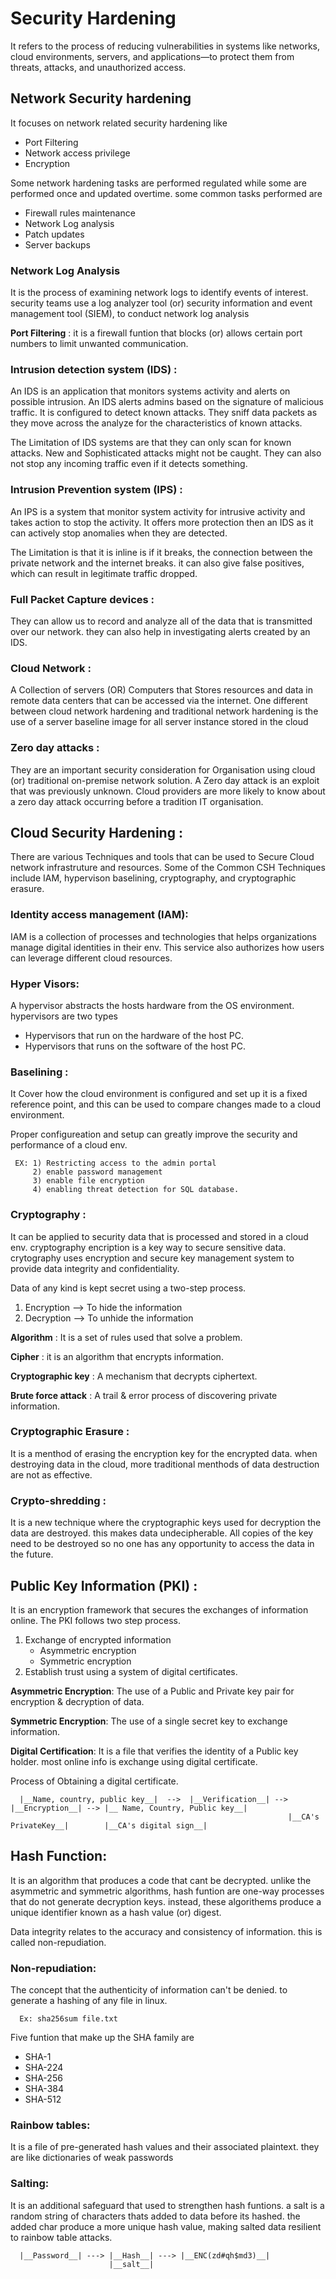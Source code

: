 # Security Hardening

It refers to the process of reducing vulnerabilities in systems like networks, cloud environments, servers, and applications—to protect them from threats, attacks, and unauthorized access.

## Network Security hardening

It focuses on network related security hardening like

  - Port Filtering
  - Network access privilege
  - Encryption

Some network hardening tasks are performed regulated while some are performed once and updated overtime. some common tasks performed are

  - Firewall rules maintenance
  - Network Log analysis
  - Patch updates
  - Server backups

### Network Log Analysis

It is the process of examining network logs to identify events of interest. security teams use a log analyzer tool (or) security information and event management tool (SIEM), to conduct network log analysis

**Port Filtering** : it is a firewall funtion that blocks (or) allows certain port numbers to limit unwanted communication.

### Intrusion detection system (IDS) :

An IDS is an application that monitors systems activity and alerts on possible intrusion. An IDS alerts admins based on the signature of malicious traffic. It is configured to detect known attacks.
They sniff data packets as they move across the analyze for the characteristics of known attacks.

The Limitation of IDS systems are that they can only scan for known attacks. New and Sophisticated attacks might not be caught. They can also not stop any incoming traffic even if it detects something.

### Intrusion Prevention system (IPS) :

An IPS is a system that monitor system activity for intrusive activity and takes action to stop the activity. It offers more protection then an IDS as it can actively stop anomalies when they are detected.

The Limitation is that it is inline is if it breaks, the connection between the private network and the internet breaks. it can also give false positives, which can result in legitimate traffic dropped.

### Full Packet Capture devices :

They can allow us to record and analyze all of the data that is transmitted over our network. they can also help in investigating alerts created by an IDS.

### Cloud Network :

A Collection of servers (OR) Computers that Stores resources and data in remote data centers that can be accessed via the internet. One different between cloud network hardening and traditional network hardening is the use of a server baseline image for all server instance stored in the cloud

### Zero day attacks :

They are an important security consideration for Organisation using cloud (or) traditional on-premise network solution. A Zero day attack is an exploit that was previously unknown. Cloud providers are more likely to know about a zero day attack occurring before a tradition IT organisation.

## Cloud Security Hardening :

There are various Techniques and tools that can be used to Secure Cloud network infrastruture and resources. Some of the Common CSH Techniques include IAM, hypervison baselining, cryptography, and cryptographic erasure.

### Identity access management (IAM):

IAM is a collection of processes and technologies that helps organizations manage digital identities in their env. This service also authorizes how users can leverage different cloud resources.

### Hyper Visors:

A hypervisor abstracts the hosts hardware from the OS environment. hypervisors are two types

  - Hypervisors that run on the hardware of the host PC.
  - Hypervisors that runs on the software of the host PC.

### Baselining :
 It Cover how the cloud environment is configured and set up it is a fixed reference point, and this can be used to compare changes made to a cloud environment.

 Proper configureation and setup can greatly improve the security and performance of a cloud env.

 
     EX: 1) Restricting access to the admin portal
         2) enable password management
         3) enable file encryption
         4) enabling threat detection for SQL database.

### Cryptography :

It can be applied to security data that is processed and stored in a cloud env. cryptography encription is a key way to secure sensitive data. crytography uses encryption and secure key management system to provide data integrity and confidentiality.

Data of any kind is kept secret using a two-step process.

  1) Encryption --> To hide the information
  2) Decryption --> To unhide the information

**Algorithm** : It is a set of rules used that solve a problem.

**Cipher** : it is an algorithm that encrypts information.

**Cryptographic key** : A mechanism that decrypts ciphertext.

**Brute force attack** : A trail & error process of discovering private information.

### Cryptographic Erasure :

It is a menthod of erasing the encryption key for the encrypted data. when destroying data in the cloud, more traditional menthods of data destruction are not as effective.

### Crypto-shredding :

It is a new technique where the cryptographic keys used for decryption the data are destroyed. this makes data undecipherable. All copies of the key need to be destroyed so no one has any opportunity to access the data in the future.

## Public Key Information (PKI) :

It is an encryption framework that secures the exchanges of information online. The PKI follows two step process.

  1) Exchange of encrypted information
       - Asymmetric encryption
       - Symmetric encryption
  2) Establish trust using a system of digital certificates.


**Asymmetric Encryption**: The use of a Public and Private key pair for encryption & decryption of data.

**Symmetric Encryption**: The use of a single secret key to exchange information.

**Digital Certification**: It is a file that verifies the identity of a Public key holder. most online info is exchange using digital certificate.

Process of Obtaining a digital certificate.

      |__Name, country, public key__|  -->  |__Verification__| --> |__Encryption__| --> |__ Name, Country, Public key__|
                                                                  |__CA's PrivateKey__|        |__CA's digital sign__|

## Hash Function:

It is an algorithm that produces a code that cant be decrypted. unlike the asymmetric and symmetric algorithms, hash funtion are one-way processes that do not generate decryption keys. instead, these algorithems produce a unique identifier known as a hash value (or) digest.

Data integrity relates to the accuracy and consistency of information. this is called non-repudiation. 

### Non-repudiation:
The concept that the authenticity of information can't be denied. to generate a hashing of any file in linux.

      Ex: sha256sum file.txt

Five funtion that make up the SHA family are  

  - SHA-1
  - SHA-224
  - SHA-256
  - SHA-384
  - SHA-512 

### Rainbow tables:
It is a file of pre-generated hash values and their associated plaintext. they are like dictionaries of weak passwords

### Salting:
It is an additional safeguard that used to strengthen hash funtions. a salt is a random string of characters thats added to data before its hashed. the added char produce a more unique hash value, making salted data resilient to rainbow table attacks.

      |__Password__| ---> |__Hash__| ---> |__ENC(zd#qh$md3)__|
                          |__salt__|

